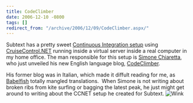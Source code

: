 ```yaml
---
title: CodeClimber
date: 2006-12-10 -0800
tags: []
redirect_from: "/archive/2006/12/09/CodeClimber.aspx/"
---
```


Subtext has a
pretty sweet [Continuous Integration
setup](http://haacked.dyndns.org/ccnet/ViewFarmReport.aspx "CCNET Dashboard")
using
[CruiseControl.NET](http://confluence.public.thoughtworks.org/display/CCNET/Welcome+to+CruiseControl.NET "CCNET Site") running
inside a virtual server inside a real computer in my home office. The
man responsible for this setup is [Simone
Chiaretta](http://codeclimber.net.nz/ "Simone Chiarreta's Blog"), who
just unveiled his new English language blog,
[CodeClimber](http://www.codeclimber.net.nz/archive/2006/12/11/Here-I-am.-writing-in-English.aspx "CodeClimber Blog").

His former blog was in Italian, which made it diffult reading for me, as
[Babelfish](http://babelfish.altavista.com/ "Babelfish Translator")
totally mangled translations.  When Simone is not writing about broken
ribs from kite surfing or bagging the latest peak, he just might get
around to writing about the CCNET setup he created for Subtext.
![Wink](https://haacked.com/Images/emotions/smiley-wink.gif)

